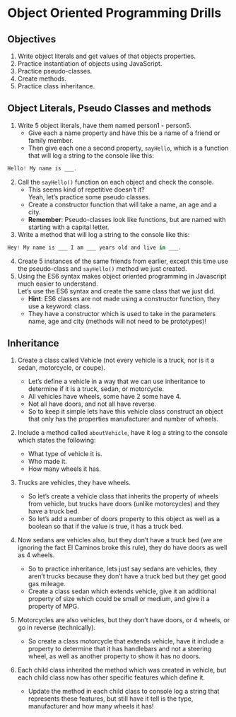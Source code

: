 # Object Oriented Programming Drills

## Objectives

1. Write object literals and get values of that objects properties.
2. Practice instantiation of objects using JavaScript.
3. Practice pseudo-classes.
4. Create methods.
5. Practice class inheritance.

## Object Literals, Pseudo Classes and methods

1. Write 5 object literals, have them named person1 - person5.  
    * Give each a name property and have this be a name of a friend or family member.  
    * Then give each one a second property, `sayHello`, which is a function that will log a string to the console like this:
```js
Hello! My name is ___.
```
2. Call the `sayHello()` function on each object and check the console.
    * This seems kind of repetitive doesn't it?  
    Yeah, let’s practice some pseudo classes. 
    * Create a constructor function that will take a name, an age and a city.
    * **Remember**: Pseudo-classes look like functions, but are named with starting with a capital letter.
3. Write a method that will log a string to the console like this:  
```js
Hey! My name is ___ I am ___ years old and live in ___.
```
4. Create 5 instances of the same friends from earlier, except this time use the pseudo-class and `sayHello()` method we just created.
5. Using the ES6 syntax makes object oriented programming in Javascript much easier to understand.  
Let’s use the ES6 syntax and create the same class that we just did.  
    * **Hint**: ES6 classes are not made using a constructor function, they use a keyword: class.  
    * They have a constructor which is used to take in the parameters name, age and city (methods will not need to be prototypes)!

## Inheritance

1. Create a class called Vehicle (not every vehicle is a truck, nor is it a sedan, motorcycle, or coupe).
    * Let’s define a vehicle in a way that we can use inheritance to determine if it is a truck, sedan, or motorcycle.
    * All vehicles have wheels, some have 2 some have 4. 
    * Not all have doors, and not all have reverse.
    * So to keep it simple lets have this vehicle class construct an object that only has the properties manufacturer and number of wheels.

2. Include a method called `aboutVehicle`, have it log a string to the console which states the following:
    * What type of vehicle it is.
    * Who made it.
    * How many wheels it has.

3. Trucks are vehicles, they have wheels.  
    * So let’s create a vehicle class that inherits the property of wheels from vehicle, but trucks have doors (unlike motorcycles) and they have a truck bed. 
    * So let’s add a number of doors property to this object as well as a boolean so that if the value is true, it has a truck bed.

4. Now sedans are vehicles also, but they don’t have a truck bed (we are ignoring the fact El Caminos broke this rule), they do have doors as well as 4 wheels. 
    * So to practice inheritance, lets just say sedans are vehicles, they aren’t trucks because they don’t have a truck bed but they get good gas mileage. 
    * Create a class sedan which extends vehicle, give it an additional property of size which could be small or medium, and give it a property of MPG.

5. Motorcycles are also vehicles, but they don’t have doors, or 4 wheels, or go in reverse (technically). 
    * So create a class motorcycle that extends vehicle, have it include a property to determine that it has handlebars and not a steering wheel, as well as another property to show it has no doors.

5. Each child class inherited the method which was created in vehicle, but each child class now has other specific features which define it. 
    * Update the method in each child class to console log a string that represents these features, but still have it tell is the type, manufacturer and how many wheels it has!